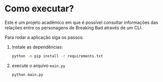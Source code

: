 # Como executar?
Este é um projeto acadêmico em que é possível consultar informações das relações entre os personagens de Breaking Bad através de um CLI.

Para rodar a aplicação siga os passos:

1. Instale as dependências:
    ```sh
    python -m pip install -r requirements.txt
    ```
2. execute o arquivo `main.py`
    ```sh
    python main.py
    ```
